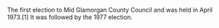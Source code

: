 The first election to Mid Glamorgan County Council and was held in April 1973.[1] It was followed by the 1977 election.
